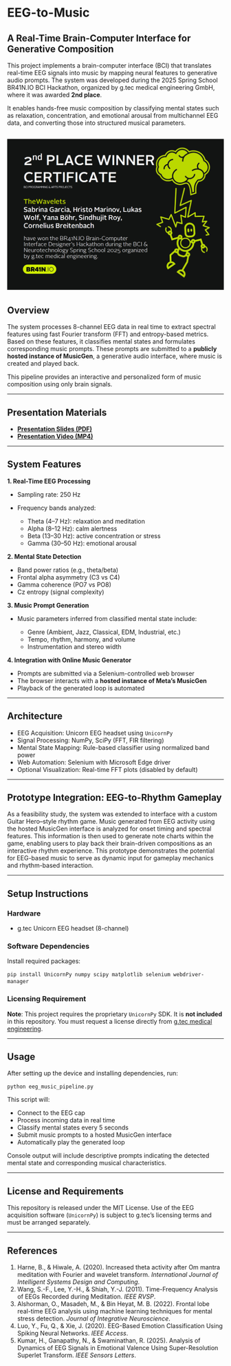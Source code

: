 # EEG-to-Music
## A Real-Time Brain-Computer Interface for Generative Composition

This project implements a brain-computer interface (BCI) that translates real-time EEG signals into music by mapping neural features to generative audio prompts. The system was developed during the 2025 Spring School BR41N.IO BCI Hackathon, organized by g.tec medical engineering GmbH, where it was awarded **2nd place**.

It enables hands-free music composition by classifying mental states such as relaxation, concentration, and emotional arousal from multichannel EEG data, and converting those into structured musical parameters.

![Certificate](./2nd-place-certificate.png)
---

## Overview

The system processes 8-channel EEG data in real time to extract spectral features using fast Fourier transform (FFT) and entropy-based metrics. Based on these features, it classifies mental states and formulates corresponding music prompts. These prompts are submitted to a **publicly hosted instance of MusicGen**, a generative audio interface, where music is created and played back.

This pipeline provides an interactive and personalized form of music composition using only brain signals.

---

## Presentation Materials

* **[Presentation Slides (PDF)](./presentation_slides.pdf)**
* **[Presentation Video (MP4)](./presentation_video.mp4)**

---

## System Features

**1. Real-Time EEG Processing**

* Sampling rate: 250 Hz
* Frequency bands analyzed:

  * Theta (4–7 Hz): relaxation and meditation
  * Alpha (8–12 Hz): calm alertness
  * Beta (13–30 Hz): active concentration or stress
  * Gamma (30–50 Hz): emotional arousal

**2. Mental State Detection**

* Band power ratios (e.g., theta/beta)
* Frontal alpha asymmetry (C3 vs C4)
* Gamma coherence (PO7 vs PO8)
* Cz entropy (signal complexity)

**3. Music Prompt Generation**

* Music parameters inferred from classified mental state include:

  * Genre (Ambient, Jazz, Classical, EDM, Industrial, etc.)
  * Tempo, rhythm, harmony, and volume
  * Instrumentation and stereo width

**4. Integration with Online Music Generator**

* Prompts are submitted via a Selenium-controlled web browser
* The browser interacts with a **hosted instance of Meta’s MusicGen**
* Playback of the generated loop is automated

---

## Architecture

* EEG Acquisition: Unicorn EEG headset using `UnicornPy`
* Signal Processing: NumPy, SciPy (FFT, FIR filtering)
* Mental State Mapping: Rule-based classifier using normalized band power
* Web Automation: Selenium with Microsoft Edge driver
* Optional Visualization: Real-time FFT plots (disabled by default)

---

## Prototype Integration: EEG-to-Rhythm Gameplay

As a feasibility study, the system was extended to interface with a custom Guitar Hero–style rhythm game. Music generated from EEG activity using the hosted MusicGen interface is analyzed for onset timing and spectral features. This information is then used to generate note charts within the game, enabling users to play back their brain-driven compositions as an interactive rhythm experience. This prototype demonstrates the potential for EEG-based music to serve as dynamic input for gameplay mechanics and rhythm-based interaction.

---

## Setup Instructions

### Hardware

* g.tec Unicorn EEG headset (8-channel)

### Software Dependencies

Install required packages:

```
pip install UnicornPy numpy scipy matplotlib selenium webdriver-manager
```

### Licensing Requirement

**Note**: This project requires the proprietary `UnicornPy` SDK.
It is **not included** in this repository.
You must request a license directly from [g.tec medical engineering](https://www.gtec.at/).

---

## Usage

After setting up the device and installing dependencies, run:

```
python eeg_music_pipeline.py
```

This script will:

* Connect to the EEG cap
* Process incoming data in real time
* Classify mental states every 5 seconds
* Submit music prompts to a hosted MusicGen interface
* Automatically play the generated loop

Console output will include descriptive prompts indicating the detected mental state and corresponding musical characteristics.

---

## License and Requirements

This repository is released under the MIT License.
Use of the EEG acquisition software (`UnicornPy`) is subject to g.tec’s licensing terms and must be arranged separately.

---

## References

1. Harne, B., & Hiwale, A. (2020). Increased theta activity after Om mantra meditation with Fourier and wavelet transform. *International Journal of Intelligent Systems Design and Computing*.
2. Wang, S.-F., Lee, Y.-H., & Shiah, Y.-J. (2011). Time-Frequency Analysis of EEGs Recorded during Meditation. *IEEE RVSP*.
3. Alshorman, O., Masadeh, M., & Bin Heyat, M. B. (2022). Frontal lobe real-time EEG analysis using machine learning techniques for mental stress detection. *Journal of Integrative Neuroscience*.
4. Luo, Y., Fu, Q., & Xie, J. (2020). EEG-Based Emotion Classification Using Spiking Neural Networks. *IEEE Access*.
5. Kumar, H., Ganapathy, N., & Swaminathan, R. (2025). Analysis of Dynamics of EEG Signals in Emotional Valence Using Super-Resolution Superlet Transform. *IEEE Sensors Letters*.
